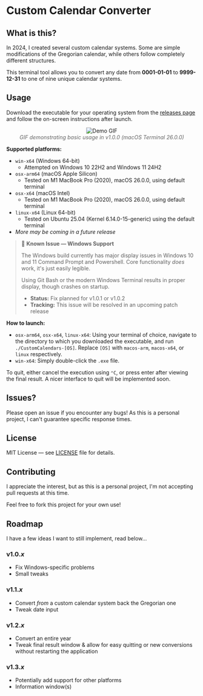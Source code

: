 # Custom Calendar Converter
## What is this?
In 2024, I created several custom calendar systems. Some are simple modifications of the Gregorian calendar, while others follow completely different structures.

This terminal tool allows you to convert any date from **0001-01-01** to **9999-12-31** to one of nine unique calendar systems.

## Usage
Download the executable for your operating system from the [releases page](https://github.com/joelfrom08/custom-calendars/releases/latest) and follow the on-screen instructions after launch.

<p align="center">
  <img src="https://assets.petbyte.dev/git_projects/custom-calendars/v1.0.0demo.gif" alt="Demo GIF"><br>
  <em style="color: #666; font-style: italic;">GIF demonstrating basic usage in v1.0.0 (macOS Terminal 26.0.0)</em>
</p>

**Supported platforms:**
- `win-x64` (Windows 64-bit)
    - Attempted on Windows 10 22H2 and Windows 11 24H2
- `osx-arm64` (macOS Apple Silicon)
    - Tested on M1 MacBook Pro (2020), macOS 26.0.0, using default terminal
- `osx-x64` (macOS Intel)
    - Tested on M1 MacBook Pro (2020), macOS 26.0.0, using default terminal
- `linux-x64` (Linux 64-bit)
    - Tested on Ubuntu 25.04 (Kernel 6.14.0-15-generic) using the default terminal
- *More may be coming in a future release*

> 🐛 **Known Issue — Windows Support**
> 
> The Windows build currently has major display issues in Windows 10 and 11 Command Prompt and Powershell. Core functionality *does* work, it's just easily legible.
> 
> Using Git Bash or the modern Windows Terminal results in proper display, though crashes on startup.
> - **Status:** Fix planned for v1.0.1 or v1.0.2
> - **Tracking:** This issue will be resolved in an upcoming patch release

**How to launch:**
- `osx-arm64`, `osx-x64`, `linux-x64`: Using your terminal of choice, navigate to the directory to which you downloaded the executable, and run `./CustomCalendars-[OS]`. Replace `[OS]` with `macos-arm`, `macos-x64`, or `linux` respectively.
- `win-x64`: Simply double-click the `.exe` file.

To quit, either cancel the execution using `⌃C`, or press enter after viewing the final result.
A nicer interface to quit will be implemented soon.

## Issues?
Please open an issue if you encounter any bugs! As this is a personal project, I can't guarantee specific response times.

## License
MIT License — see [LICENSE](LICENSE) file for details.

## Contributing
I appreciate the interest, but as this is a personal project, I'm not accepting pull requests at this time.

Feel free to fork this project for your own use!

## Roadmap
I have a few ideas I want to still implement, read below...
### v1.0.*x*
- Fix Windows-specific problems
- Small tweaks
### v1.1.*x*
- Convert *from* a custom calendar system back the Gregorian one
- Tweak date input
### v1.2.*x*
- Convert an entire year
- Tweak final result window & allow for easy quitting or new conversions without restarting the application
### v1.3.*x*
- Potentially add support for other platforms
- Information window(s)